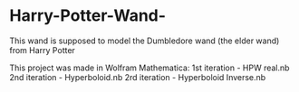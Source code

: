 # Harry-Potter-Wand-
This wand is supposed to model the Dumbledore wand (the elder wand) from Harry Potter

This project was made in Wolfram Mathematica:
1st iteration - HPW real.nb
2nd iteration - Hyperboloid.nb
2rd iteration - Hyperboloid Inverse.nb

